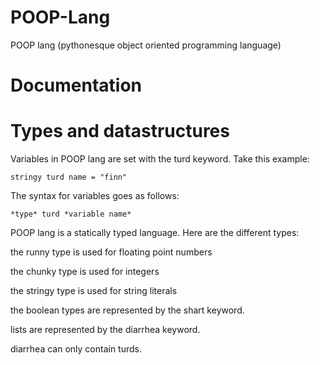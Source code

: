 # POOP-Lang
POOP lang (pythonesque object oriented programming language)
# Documentation
# Types and datastructures
Variables in POOP lang are set with the turd keyword. Take this example:

```stringy turd name = "finn"```

The syntax for variables goes as follows:

```*type* turd *variable name*```

POOP lang is a statically typed language. Here are the different types:

the runny type is used for floating point numbers

the chunky type is used for integers

the stringy type is used for string literals

the boolean types are represented by the shart keyword.

lists are represented by the diarrhea keyword.

diarrhea can only contain turds.
